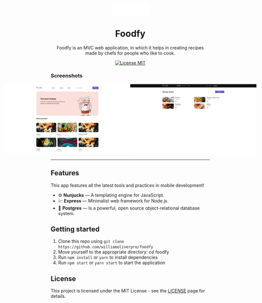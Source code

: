 
<h1 align="center">
<br>
  <img src="./public/assets/logo-light.png" alt="Logo Foodfy" width="120">
<br>
<br>
Foodfy
</h1>

<p align="center">Foodfy is an MVC web application, in which it helps in creating recipes made by chefs for people who like to cook.</p>

<p align="center">
  <a href="https://opensource.org/licenses/MIT">
    <img src="https://img.shields.io/badge/License-MIT-blue.svg" alt="License MIT">
  </a>
</p>

[//]: # (Add your gifs/images here:)

### Screenshots

<p align="center" style="display: flex; align-items: flex-start; justify-content: center;">
  <img alt="Main page" title="main-page" src="https://github.com/williamoliverpro/foodfyscreenshots/blob/main/foodfyuser.png" width="400px">

  <img alt="admin page" title="#admin" src="https://github.com/williamoliverpro/foodfyscreenshots/blob/main/foodfyadmin.png" width="400px">
</p>

<hr />

## Features
[//]: # (Add the features of your project here:)
This app features all the latest tools and practices in mobile development!

- ⚙️ **Nunjucks** — A templating engine for JavaScript.
- 💹 **Express** — Minimalist web framework for Node.js.
- 🐘 **Postgres** — Is a powerful, open source object-relational database system.

## Getting started

1. Clone this repo using ```git clone https://github.com/williamoliverpro/foodfy```<br/>
2. Move yourself to the appropriate directory: cd foodfy<br/>
3. Run ```npm install``` or ```yarn``` to install dependencies
4. Run ```npm start``` or ```yarn start``` to start the application

## License

This project is licensed under the MIT License - see the [LICENSE](https://opensource.org/licenses/MIT) page for details.
